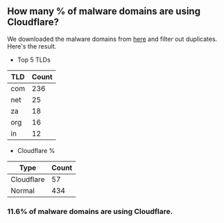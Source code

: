 ## How many % of malware domains are using Cloudflare?


We downloaded the malware domains from [here](https://urlhaus.abuse.ch) and filter out duplicates.
Here's the result.


[//]: # (start replacement)


- Top 5 TLDs

| TLD | Count |
| --- | --- |
| com | 236 |
| net | 25 |
| za | 18 |
| org | 16 |
| in | 12 |


- Cloudflare %

| Type | Count |
| --- | --- |
| Cloudflare | 57 |
| Normal | 434 |


### 11.6% of malware domains are using Cloudflare.